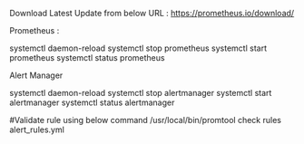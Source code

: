 Download Latest Update from below URL : 
https://prometheus.io/download/

Prometheus :

systemctl daemon-reload
systemctl stop prometheus
systemctl start prometheus
systemctl status prometheus

Alert Manager

systemctl daemon-reload
systemctl stop alertmanager
systemctl start alertmanager
systemctl status alertmanager

#Validate rule using below command
/usr/local/bin/promtool check rules alert_rules.yml